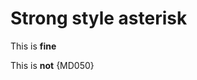 # Strong style asterisk

This is **fine**

This is __not__ {MD050}

<!-- markdownlint-configure-file {
  "MD050": {
    "style": "asterisk"
  }
} -->
